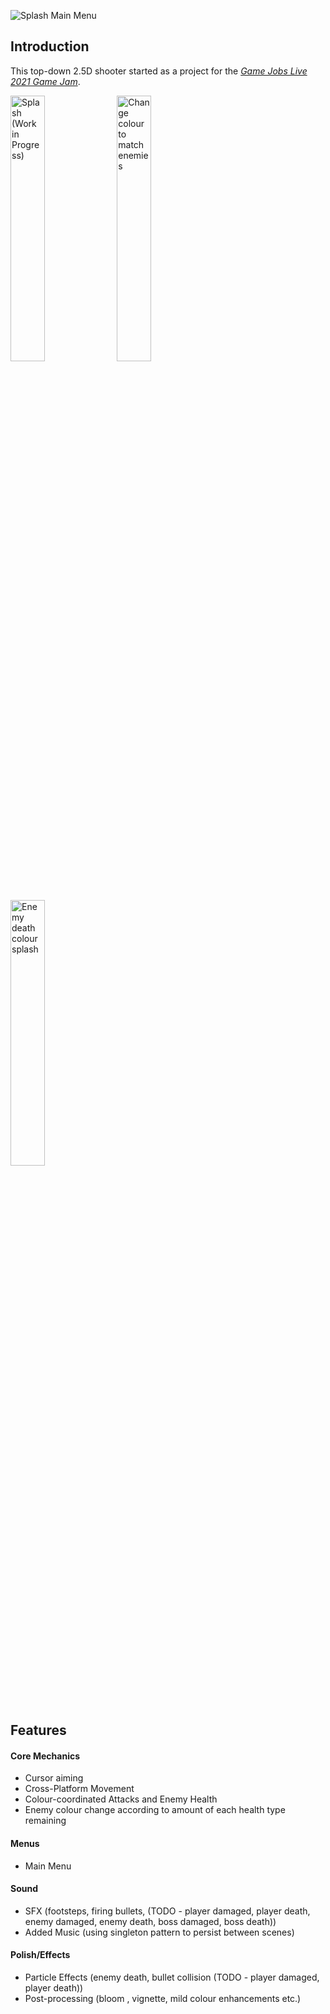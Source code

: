 <img src="https://jacpro.github.io/images/splashmenu.png" title="Splash Main Menu"></img>

## Introduction
This top-down 2.5D shooter started as a project for the [*Game Jobs Live 2021 Game Jam*](https://itch.io/jam/gjl-game-parade).


<img src="https://jacpro.github.io/images/splash1.png" title="Splash (Work in Progress)" width="33%"></img>
<img src="https://jacpro.github.io/images/splash2.png" title="Change colour to match enemies" width="33%"></img>
<img src="https://jacpro.github.io/images/splash3.png" title="Enemy death colour splash" width="33%"></img>

## Features
#### Core Mechanics
* Cursor aiming
* Cross-Platform Movement
* Colour-coordinated Attacks and Enemy Health
* Enemy colour change according to amount of each health type remaining
#### Menus
* Main Menu
#### Sound
* SFX (footsteps, firing bullets, (TODO - player damaged, player death, enemy damaged, enemy death, boss damaged, boss death))
* Added Music (using singleton pattern to persist between scenes)
#### Polish/Effects
* Particle Effects (enemy death, bullet collision (TODO - player damaged, player death))
* Post-processing (bloom , vignette, mild colour enhancements etc.)
